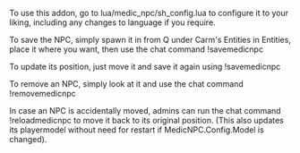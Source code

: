 To use this addon, go to lua/medic_npc/sh_config.lua to configure it to your liking, including any changes to language if you require.

To save the NPC, simply spawn it in from Q under Carm's Entities in Entities, place it where you want, then use the chat command !savemedicnpc

To update its position, just move it and save it again using !savemedicnpc

To remove an NPC, simply look at it and use the chat command !removemedicnpc

In case an NPC is accidentally moved, admins can run the chat command !reloadmedicnpc to move it back to its original position.
(This also updates its playermodel without need for restart if MedicNPC.Config.Model is changed).
